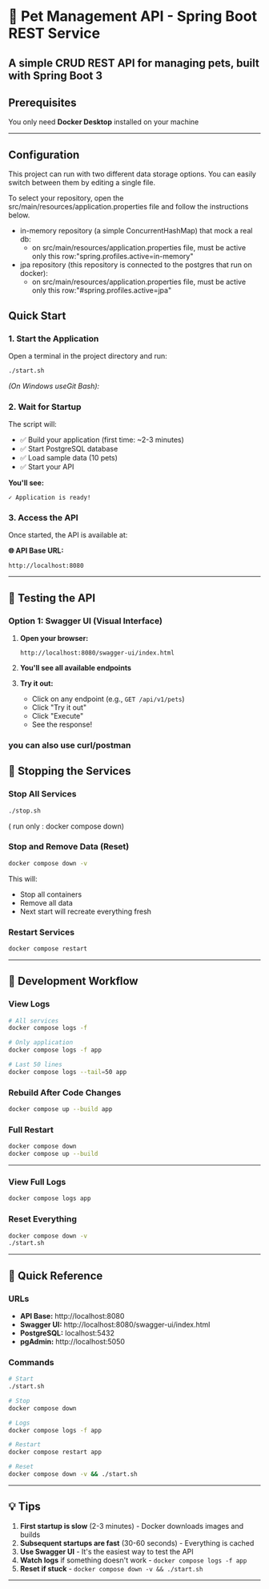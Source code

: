 # 🐾 Pet Management API - Spring Boot REST Service

A simple CRUD REST API for managing pets, built with Spring Boot 3
---

##  Prerequisites

You only need **Docker Desktop** installed on your machine

---

## Configuration
This project can run with two different data storage options. You can easily switch between them by editing a single file.

To select your repository, open the src/main/resources/application.properties file and follow the instructions below.
- in-memory repository (a simple ConcurrentHashMap) that mock a real db:
  - on src/main/resources/application.properties file, must be active only this row:"spring.profiles.active=in-memory"
- jpa repository (this repository is connected to the postgres that run on docker):
  - on src/main/resources/application.properties file, must be active only this row:"#spring.profiles.active=jpa"


## Quick Start

### 1. Start the Application

Open a terminal in the project directory and run:

```bash
./start.sh
```
*(On Windows useGit Bash):*



### 2. Wait for Startup

The script will:
- ✅ Build your application (first time: ~2-3 minutes)
- ✅ Start PostgreSQL database
- ✅ Load sample data (10 pets)
- ✅ Start your API

**You'll see:**
```
✓ Application is ready!
```


### 3. Access the API

Once started, the API is available at:

**🌐 API Base URL:**
```
http://localhost:8080
```

---

## 🧪 Testing the API

### Option 1: Swagger UI (Visual Interface)

1. **Open your browser:**
   ```
   http://localhost:8080/swagger-ui/index.html
   ```

2. **You'll see all available endpoints**

3. **Try it out:**
    - Click on any endpoint (e.g., `GET /api/v1/pets`)
    - Click "Try it out"
    - Click "Execute"
    - See the response!

### you can also use curl/postman ###

## 🛑 Stopping the Services

### Stop All Services

```bash
./stop.sh
```
( run only : docker compose down)


### Stop and Remove Data (Reset)
```bash
docker compose down -v
```

This will:
- Stop all containers
- Remove all data
- Next start will recreate everything fresh

### Restart Services
```bash
docker compose restart
```

---

## 🔄 Development Workflow

### View Logs
```bash
# All services
docker compose logs -f

# Only application
docker compose logs -f app

# Last 50 lines
docker compose logs --tail=50 app
```

### Rebuild After Code Changes
```bash
docker compose up --build app
```

### Full Restart
```bash
docker compose down
docker compose up --build
```

---

### View Full Logs
```bash
docker compose logs app
```


### Reset Everything
```bash
docker compose down -v
./start.sh
```

---

## 🎯 Quick Reference

### URLs
- **API Base:** http://localhost:8080
- **Swagger UI:** http://localhost:8080/swagger-ui/index.html
- **PostgreSQL:** localhost:5432
- **pgAdmin:** http://localhost:5050

### Commands
```bash
# Start
./start.sh

# Stop
docker compose down

# Logs
docker compose logs -f app

# Restart
docker compose restart app

# Reset
docker compose down -v && ./start.sh
```

---

## 💡 Tips

1. **First startup is slow** (2-3 minutes) - Docker downloads images and builds
2. **Subsequent startups are fast** (30-60 seconds) - Everything is cached
3. **Use Swagger UI** - It's the easiest way to test the API
4. **Watch logs** if something doesn't work - `docker compose logs -f app`
5. **Reset if stuck** - `docker compose down -v && ./start.sh`

---
